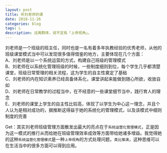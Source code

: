 ```yaml
---
layout: post
title: 听刘老师的课
date: 2018-11-26
categories: blog
tags: L
description: 远离群体，说不定有「上帝视角」。
---
```

刘老师是一个班级的班主任，同时也是一名有着多年执教经验的优秀老师，从他的班级课堂模式当中可以发现很多值得借鉴的地方，主要体现在几个方面：  
A、刘老师是以一个系统运营的方式，构建自己班级的管理模式  
B、刘老师在以系统化管理班级的时候，一些制度细则到位，每个学生几乎都清楚课堂，班级日常管理的相关流程，这为学生的自主性奠定了基础    
C、刘老师的内在知识素养已经具备体系化，课堂讲起来能做到随心所欲，收放自如  
D、刘老师在日常教学的过程当中，在不经意的一些课堂细节当中，践行育人的理念  
E、刘老师的课堂上学生的自主性比较高，体现了以学生为中心这一理念，并且个人认为是相对成功的，据推断这得益于她的系统化的管理模式，以及该模式中细则制度的完善  
  
Get：其实刘老师班级管理方面散发出最大的亮点在于`系统运营化管理模式`，正是因为这一模式的推行从而给她在班级管理效率成效等方面带给她诸多增益。我觉得她的这种`系统运营化管理模式`是一种`上帝视角`的方式处理问题，`类比推演`，这种思维可以在生活当中的很多方面可以得到应用。
